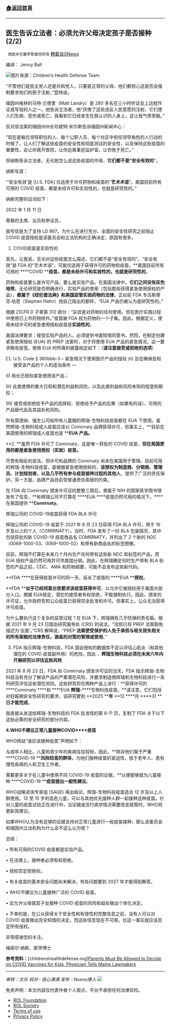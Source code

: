 ###  [:house:返回首頁](https://github.com/ourhimalayas/txt)
---


## 医生告诉立法者：必须允许父母决定孩子是否接种 (2/2)
` 西班牙巴塞罗那喜悦农场` [轉載自GNews](https://gnews.org/zh-hans/1858668/)

编译： Jenny Ball

![](https://assets.gnews.org/wp-content/uploads/2022/01/image0-1-4.jpg)图片来源：Children’s Health Defense Team

“不管他们是民主党人还是共和党人，只要是正常的父母，他们都担心这是否会强制要求他们的孩子注射，”昆特说。

缅因州格林的马特·兰德里（Matt Landry）是 280 多名在三小时听证会上远程作证或写信的人之一。他告诉立法者，他“厌倦了这些违反人民意愿的注射，它们使人们生病、受伤或死亡。我看到它已经发生在我认识的人身上，这让我气愤至极。”

反对该法案的缅因州州长珍妮特·米尔斯告诉缅因州新闻中心：

“现在是每位领导职位的人、每个公职人员、每个社区中担任领导角色的人行动的时候了，让人们了解这些疫苗的安全性和彻底测试的安全性，以及保持这些疫苗的重要性，会让你离开医院，让你远离重症监护室，让你免于死亡。”

但纳斯告诉立法者，无论她怎么说这些疫苗的作用，**它们都不是“安全有效的**”。

纳斯写道：

“‘安全有效’是 [U.S. FDA] 仅适用于许可药物和疫苗的“**艺术术语**”。美国目前所有可用的 COVID 疫苗，都是未经许可和实验性的，也就是研究性的。”

纳斯完整的证词如下：

2022 年 1 月 11 日

尊敬的主席、议员和参议员，

我写信是为了支持 LD 867。为什么在进行充分、全面的安全性研究之前阻止 COVID 疫苗授权是该委员会和立法机构的正确决定，原因有很多。

1. COVID疫苗是实验性的

首先，让我说，无论对这些疫苗怎么描述，它们都不是“安全有效的”。“安全有效”是 FDA 的“艺术术语”，可能仅适用于获得许可的药物和疫苗。**美国目前所有可用的 ****COVID ****疫苗，都是未经许可和实验性的，也就是研究性的**。

药物和疫苗要么是许可产品，要么是实验产品。在美国法律中，**它们之间没有灰色地带**。无论研究是否明确进行，实验产品的使用（包括那些获得紧急使用授权的产品），**都属于《纽伦堡法典》和美国监管实验药物的法律**。正如前 FDA 专员斯蒂芬·哈恩（Stephen Hahn）他自己指出的那样，“EUA 产品仍被认为是研究性的。”

根据 21CFR D 子章第 312 部分：“实验是对药物的任何使用，但在医疗实践过程中使用已上市药物除外。”疫苗被 FDA 视为药物的一个子集。因此，根据定义，使用未经许可的紧急使用授权疫苗是**实验性的**。

美国法律要求：接受实验产品的人，必须提供书面知情同意书。然而，在制定创建紧急使用授权 (EUA) 的 PREP 法案时，对于将使用 EUA 产品的紧急情况，这一要求略有放宽。使用 EUA 时所需的披露规定如下：（**请注意接受或拒绝的选项**）

21. U.S. Code § 360bbb-3 – 紧急情况下使用医疗产品的授权 (ii) 旨在确保告知接受该产品的个人的适当条件 —

(I) 局长已授权紧急使用该产品；

(II) 此类使用的重大已知和潜在利益和风险，以及此类利益和风险未知的程度和期权；

(III) 接受或拒绝给予产品的选择权、拒绝给予产品的后果（如果有的话）、可用的产品替代品及其益处和风险。

所有莫德纳、强生公司和所有儿童期的辉瑞-生物科技疫苗都在 EUA 下使用。虽然辉瑞-生物科技成人疫苗应该以 Comirnaty 品牌获得许可，但事实上，**目前在美国使用的辉瑞成人疫苗也是 ****EUA ****产品****。**

**2. **虽然 FDA 许可了 Comirnaty，这是唯一获批的 COVID 疫苗，**但在美国使用的都是紧急使用授权（实验）疫苗。**

尽管有相反的说法，但许可和品牌的 Comirnaty 尚未在美国用于管理。目前可用的辉瑞-生物科技疫苗，是根据紧急使用授权的，**该授权为制造商、分销商、管理员、计划规划者，以及几乎所有参与疫苗接种过程的其他人**，提供了广泛的责任保护。另一方面，品牌产品目前受普通责任索赔的约束。

在 FDA 向 Comirnaty 颁发许可证的整整三周后，隶属于 NIH 的国家医学图书馆发布了信息，**称辉瑞公司不打算在 ****EUA ****疫苗仍然可用的情况下，****在美国提供 ****Comirnaty**。

辉瑞公司的 COVID-19疫苗获得 FDA BLA 许可

辉瑞公司的 COVID-19 疫苗于 2021 年 8 月 23 日获得 FDA BLA 许可，用于 16 岁及以上的个人（COMIRNATY）。当时，FDA 发布了一份 BLA 包装插页，其中包括获批的新 COVID-19 疫苗商品名 COMIRNATY，并列出了 2 个新的 NDC（0069-1000-03、0069-1000-02）和带有新商品名的标签图像。

目前，辉瑞不打算在未来几个月内生产任何带有这些新 NDC 和标签的产品，而 EUA 授权产品仍然可用并可供美国分销。因此，在辉瑞确定何时生产带有 BLA 标签的产品之前，CDC、AMA 和药物纲要，可能不会发布这些新代码。

**FDA ****在获得疫苗许可的同一天，延长了疫苗的 ****EUA ****授权**。

**FDA ****似乎已经同意白宫要求该疫苗获得许可**，以允许它被授权用于美国大部分人口。根据 EUA规定，潜在的接受者有权拒绝，不能强制执行。因此，颁发的许可证，允许政府告知公众疫苗已获得完全批准和许可。但事实上，公众无法获得许可疫苗。

为什么要执行这个复杂的监管过程？在 EUA 下，辉瑞拥有几乎防弹的责任盾。根据 2021 年 9 月 23 日国会研究服务处 (CRS) 的说法，“法院已将 PREP 法案豁免描述为‘全面’。”CRS 解释说，“PREP **法案使受保护的人免于承担与相关损失相关的所有索赔的法律责任，涵盖的对策的管理或使用**。”

3. FDA 指示辉瑞-生物科技，FDA 国会授权的数据库不足以评估心肌炎（和其他潜在的 COVID 疫苗副作用）的危险，因此 ，**辉瑞生物科技必须在未来六年内开展研究以评估这些风险**

2021 年 8 月 23 日，FDA 向 Comirnaty 颁发许可证的当天，FDA 指示辉瑞-生物科技没有充分了解该产品的严重潜在风险，并要求制造商辉瑞和生物科技进行一系列研究评估这些潜在风险。这些研究将在两种产品上进行：**获得许可的 ****Comirnaty ****和 ****EUA ****辉瑞****–****生物科技疫苗。**请注意，它们包括对妊娠期安全性研究的要求，该研究要到 **2025 ****年** **12 ****月 ****31 ****日才能完成**。

我直接从发送给辉瑞-生物科技的 FDA 批准信的第 6-11 页，复制了 FDA 关于以下这些必需的安全研究的部分内容。

**4.WHO****不建议正常儿童接种****COVID****疫苗**

WHO网站“谁应该接种疫苗”声明如下：

与成年人相比，儿童和青少年的疾病往往较轻，因此，**除非他们属于严重 ****COVID-19 ****风险较高的群体**，为他们接种疫苗的紧迫性，低于老年人、患有慢性疾病的人和卫生工作者。

需要更多关于在儿童中使用不同 COVID-19 疫苗的证据，**以便能够就为儿童接种 ****COVID-19 ****疫苗提出一般性建议**。

WHO战略咨询专家组 (SAGE) 得出结论，辉瑞-生物科技疫苗适合 12 岁及以上人群使用。12 至 15 岁的高危儿童，可以与其他优先接种人群一起接种这种疫苗。针对儿童的疫苗试验正在进行中，当证据或流行病学情况需要改变政策时，WHO将更新其建议。

如果WHO认为没有足够的证据支持对正常儿童进行一般疫苗接种，那么该委员会和缅因州立法机构为什么会不这么认为呢？

总结：

• 所有可用的COVID 疫苗都是实验产品。

• 在法律上，接种者必须有权拒绝。

• 授权否定拒绝权。

• 有关疫苗的基本安全问题尚未解决，有些问题要到 2027 年才能得到解答。

• WHO不建议为儿童接种广泛的 COVID 疫苗。

• 应允许父母就其子女接种 COVID 疫苗的风险和益处做出个体化决定。

• 不幸的是，在公众获得关于安全性和有效性的完整信息之前，没有人可以对 COVID 疫苗做出完全知情的决定，而这些信息现在不可用。仅这一事实就应该否定所有授权。

非常感谢您的关注。

梅丽尔·纳斯，医学博士

**参考资料：**[childrenshealthdefense.org][Parents Must Be Allowed to Decide on COVID Vaccines for Kids, Physician Tells Maine Lawmakers](https://childrenshealthdefense.org/defender/meryl-nass-parents-decide-covid-vaccines-kids/?utm_source=salsa&amp;eType=EmailBlastContent&amp;eId=b5be3851-e217-4fa4-afa8-e0ddac5c9bfd)

* * *

*审核：文乐*
*校对 : 信心满满*
*发布：Nuevo唐人*
![](https://assets.gnews.org/wp-content/uploads/2022/01/GNEWS_CH.-1-3-1.jpeg)
 

免责声明：本文内容仅代表作者个人观点，平台不承担任何法律风险。

- [ROL Foundation](https://rolfoundation.org/)
- [ROL Society](https://rolsociety.org/)
- [Terms of use](https://gnews.org/terms-of-use-3/)
- [Privacy Policy](https://gnews.org/privacy-policy/)
